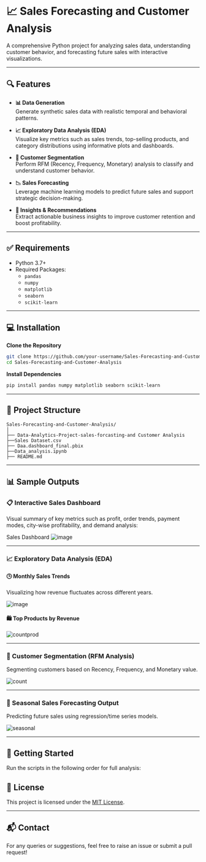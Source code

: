 
# 📈 Sales Forecasting and Customer Analysis

A comprehensive Python project for analyzing sales data, understanding customer behavior, and forecasting future sales with interactive visualizations.

---

## 🔍 Features

- **📊 Data Generation**  
  Generate synthetic sales data with realistic temporal and behavioral patterns.

- **📈 Exploratory Data Analysis (EDA)**  
  Visualize key metrics such as sales trends, top-selling products, and category distributions using informative plots and dashboards.

- **🧠 Customer Segmentation**  
  Perform RFM (Recency, Frequency, Monetary) analysis to classify and understand customer behavior.

- **📉 Sales Forecasting**  
  Leverage machine learning models to predict future sales and support strategic decision-making.

- **📌 Insights & Recommendations**  
  Extract actionable business insights to improve customer retention and boost profitability.

---

## ✅ Requirements

- Python 3.7+
- Required Packages:
  - `pandas`
  - `numpy`
  - `matplotlib`
  - `seaborn`
  - `scikit-learn`

---

## 💻 Installation

**Clone the Repository**

```bash
git clone https://github.com/your-username/Sales-Forecasting-and-Customer-Analysis.git
cd Sales-Forecasting-and-Customer-Analysis
````

**Install Dependencies**

```bash
pip install pandas numpy matplotlib seaborn scikit-learn
```

---

## 📁 Project Structure

```
Sales-Forecasting-and-Customer-Analysis/
│
├── Data-Analytics-Project-sales-forcasting-and Customer Analysis      
├──Sales Dataset.csv
├── Daa.dashboard_final.pbix
├──Data_analysis.ipynb
├── README.md
```

---

## 📊 Sample Outputs

### 📋 Interactive Sales Dashboard

Visual summary of key metrics such as profit, order trends, payment modes, city-wise profitability, and demand analysis:

Sales Dashboard ![image](https://github.com/user-attachments/assets/7a329308-a4f0-495a-ac11-691d3f04debc)



---

### 📈 Exploratory Data Analysis (EDA)

#### 🕒 Monthly Sales Trends

Visualizing how revenue fluctuates across different years.

![image](https://github.com/user-attachments/assets/0642e37c-1c62-4ae3-99b6-a4df0082fede)


#### 🛍️ Top Products by Revenue

![countprod](https://github.com/user-attachments/assets/dfdb951b-d97c-4842-a3d2-f5625c39644c)



---

### 🧩 Customer Segmentation (RFM Analysis)

Segmenting customers based on Recency, Frequency, and Monetary value.

![count](https://github.com/user-attachments/assets/afcd1952-509b-4da8-88ca-e8ef69f664d3)




---

### 🔮 Seasonal Sales Forecasting Output

Predicting future sales using regression/time series models.

![seasonal](https://github.com/user-attachments/assets/89894f60-4286-496d-ba0c-01a5d411dbf8)



---

## 🚀 Getting Started

Run the scripts in the following order for full analysis:


## 📌 License

This project is licensed under the [MIT License](LICENSE).

---

## 📬 Contact

For any queries or suggestions, feel free to raise an issue or submit a pull request!




